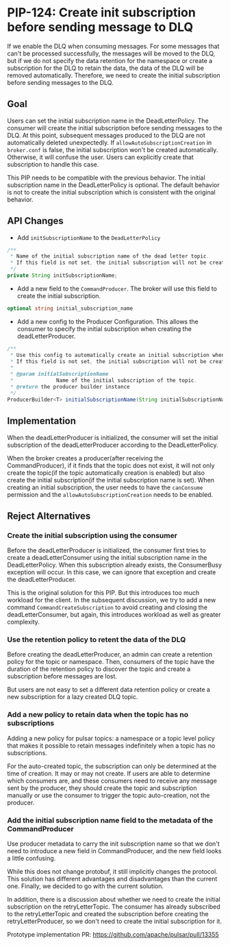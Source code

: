 # PIP-124: Create init subscription before sending message to DLQ

If we enable the DLQ when consuming messages. For some messages that can't be processed successfully, the messages will be moved to the DLQ, but if we do not specify the data retention for the namespace or create a subscription for the DLQ to retain the data, the data of the DLQ will be removed automatically. Therefore, we need to create the initial subscription before sending messages to the DLQ. 

## Goal

Users can set the initial subscription name in the DeadLetterPolicy. The consumer will create the initial subscription before sending messages to the DLQ. At this point, subsequent messages produced to the DLQ are not automatically deleted unexpectedly. If `allowAutoSubscriptionCreation` in `broker.conf` is false, the initial subscription won't be created automatically. Otherwise, it will confuse the user. Users can explicitly create that subscription to handle this case.

This PIP needs to be compatible with the previous behavior. The initial subscription name in the DeadLetterPolicy is optional. The default behavior is not to create the initial subscription which is consistent with the original behavior.

## API Changes

* Add `initSubscriptionName` to the `DeadLetterPolicy`

```java
/**
 * Name of the initial subscription name of the dead letter topic.
 * If this field is not set, the initial subscription will not be created.
 */
private String initSubscriptionName;
```

* Add a new field to the `CommandProducer`. The broker will use this field to create the initial subscription.

```proto
optional string initial_subscription_name
```

* Add a new config to the Producer Configuration. This allows the consumer to specify the initial subscription when creating the deadLetterProducer.

```java
/**
 * Use this config to automatically create an initial subscription when creating the topic.
 * If this field is not set, the initial subscription will not be created.
 *
 * @param initialSubscriptionName
 *              Name of the initial subscription of the topic.
 * @return the producer builder instance
 */
ProducerBuilder<T> initialSubscriptionName(String initialSubscriptionName);
```


## Implementation

When the deadLetterProducer is initialized, the consumer will set the initial subscription of the deadLetterProducer according to the DeadLetterPolicy.

When the broker creates a producer(after receiving the CommandProducer), if it finds that the topic does not exist, it will not only create the topic(if the topic automatically creation is enabled) but also create the initial subscription(if the initial subscription name is set). When creating an initial subscription, the user needs to have the `canConsume` permission and the `allowAutoSubscriptionCreation` needs to be enabled.

## Reject Alternatives

### Create the initial subscription using the consumer

Before the deadLetterProducer is initialized, the consumer first tries to create a deadLetterConsumer using the initial subscription name in the DeadLetterPolicy. When this subscription already exists, the ConsumerBusy exception will occur. In this case, we can ignore that exception and create the deadLetterProducer.

This is the original solution for this PIP. But this introduces too much workload for the client. In the subsequent discussion, we try to add a new command `CommandCreateSubscription` to avoid creating and closing the deadLetterConsumer, but again, this introduces workload as well as greater complexity.

### Use the retention policy to retent the data of the DLQ

Before creating the deadLetterProducer,  an admin can create a retention policy for the topic or namespace. Then, consumers of the topic have the duration of the retention policy to discover the topic and create a subscription before messages are lost. 

But users are not easy to set a different data retention policy or create a new subscription for a lazy created DLQ topic.

### Add a new policy to retain data when the topic has no subscriptions

Adding a new policy for pulsar topics: a namespace or a topic level policy that makes it possible to retain messages indefinitely when a topic has no subscriptions.

For the auto-created topic, the subscription can only be determined at the time of creation. It may or may not create. If users are able to determine which consumers are, and these consumers need to receive any message sent by the producer, they should create the topic and subscription manually or use the consumer to trigger the topic auto-creation, not the producer.

### Add the initial subscription name field to the metadata of the CommandProducer

Use producer metadata to carry the init subscription name so that we don't need to introduce a new field in CommandProducer, and the new field looks a little confusing.

While this does not change protobuf, it still implicitly changes the protocol. This solution has different advantages and disadvantages than the current one. Finally, we decided to go with the current solution.

In addition, there is a discussion about whether we need to create the initial subscription on the retryLetterTopic. The consumer has already subscribed to the retryLetterTopic and created the subscription before creating the retryLetterProducer, so we don't need to create the initial subscription for it.



Prototype implementation PR: https://github.com/apache/pulsar/pull/13355
